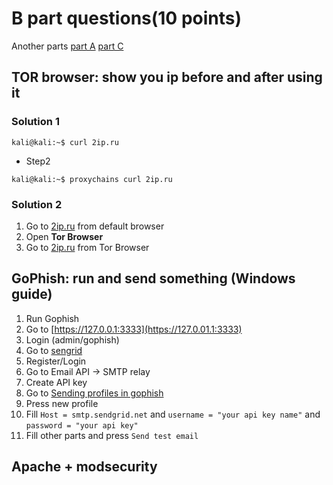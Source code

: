 # B part questions(10 points)
Another parts [part A](part2.md) [part C](part4.md)
 ## TOR browser: show you ip before and after using it
 ### Solution 1
 ```
 kali@kali:~$ curl 2ip.ru
 ```
 - Step2
 ```
 kali@kali:~$ proxychains curl 2ip.ru
 ```
 ### Solution 2
 1. Go to [2ip.ru](https://2ip.ru) from default browser
 2. Open **Tor Browser**
 3. Go to [2ip.ru](https://2ip.ru) from Tor Browser
 
 
 ## GoPhish: run and send something (Windows guide)
 1. Run Gophish
 2. Go to [https://127.0.0.1:3333](https://127.0.01.1:3333)
 3. Login (admin/gophish)
 4. Go to [sengrid](https://sendgrid.com)
 5. Register/Login
 6. Go to Email API -> SMTP relay
 7. Create API key
 8. Go to [Sending profiles in gophish](https://127.0.0.1:3333/sending_profiles)
 9. Press new profile
 10. Fill `Host = smtp.sendgrid.net` and `username = "your api key name"` and `password = "your api key"`
 11. Fill other parts and press `Send test email`
 
 
 ## Apache + modsecurity
 
 
